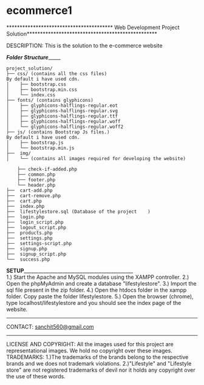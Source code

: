 # ecommerce1
**************************************** Web Development Project Solution*************************************************

DESCRIPTION: This is the solution to the e-commerce website 


_____________________________________________Folder Structure__________________________________________________
	
	
	project_solution/
	├── css/ (contains all the css files)
	By default i have used cdn.
	│    ├── bootstrap.css
	│    ├── bootstrap.min.css
	│    └── index.css
	├── fonts/ (contains glyphicons)
	│    ├── glyphicons-halflings-regular.eot
	│    ├── glyphicons-halflings-regular.svg
	│    ├── glyphicons-halflings-regular.ttf
	│    ├── glyphicons-halflings-regular.woff
	│    └── glyphicons-halflings-regular.woff2
	├── js/ (contains Bootstrap Js files.)
	By default i have used cdn.
	│    ├── bootstrap.js
	│    └── bootstrap.min.js
	├──  img/
	│    └── (contains all images required for developing the website)
 
        ├── check-if-added.php
        ├── common.php
        ├── footer.php
        └── header.php
	├──  cart-add.php
	├──  cart-remove.php
	├──  cart.php 
	├──  index.php
	├──  lifestylestore.sql (Database of the project	)
	├──  login.php
	├──  login_script.php
	├──  logout_script.php
	├──  products.php
	├──  settings.php
	├──  settings-script.php
	├──  signup.php
	├──  signup_script.php
	└──  success.php

____________________________________________SETUP_________________________________________________________________________________________				
1.) Start the Apache and MySQL modules using the XAMPP controller.
2.) Open the phpMyAdmin and create a database "lifestylestore". 
3.) Import the sql file present in the zip folder.
4.) Open the htdocs folder in the xampp folder. Copy paste the folder lifestylestore.
5.) Open the browser (chrome), type localhost/lifestylestore and you should see the index page of the website.

*******************************************************************************************************************************************
CONTACT: sanchit560@gmail.com


*******************************************************************************************************************************************
LICENSE AND COPYRIGHT: All the images used for this project are representational images.
We hold no copyright over these images.
TRADEMARKS:
1.)The trademarks of the brands belong to the respective brands and we does not trademark violations.
2.)"Lifestyle" and "Lifestyle store" are not registered trademarks of devil nor it holds any copyright over the use of these words.

